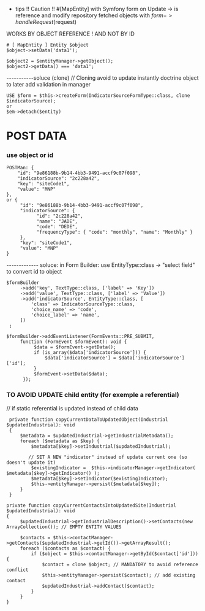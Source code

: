 - tips
 !! Caution !! #[MapEntity] with Symfony form on Update 
-> is reference and modify repository fetched objects with $form->handleRequest($request)

WORKS BY OBJECT REFERENCE ! AND NOT BY ID
```
# [ MapEntity ] Entity $object
$object->setData('data1');

$object2 = $entityManager->getObject();
$object2->getData() === 'data1';
```

-----------soluce (clone) 
// Cloning avoid to update instantly doctrine object to later add validation in manager

```
USE $form = $this->createForm(IndicatorSourceFormType::class, clone $indicatorSource);
or
$em->detach($entity)
```

# POST DATA

### use object or id

```
POSTMan: {
    "id": "9e86188b-9b14-4bb3-9491-accf9c07f098",
    "indicatorSource": "2c228a42",
    "key": "siteCode1",
    "value": "MNP"
},
or {
     "id": "9e86188b-9b14-4bb3-9491-accf9c07f098",
     "indicatorSource": {
           "id": "2c228a42",
           "name": "JADE",
           "code": "DEDE",
           "frequencyType": { "code": "monthly", "name": "Monthly" }
     },
     "key": "siteCode1",
     "value": "MNP"
}
```

------------- soluce: 
in Form Builder:  use  EntityType::class ->  "select field" to convert id to object
```
$formBuilder
     ->add('key', TextType::class, ['label' => 'Key'])
     ->add('value', TextType::class, ['label' => 'Value'])
     ->add('indicatorSource', EntityType::class, [          
         'class' => IndicatorSourceType::class,
         'choice_name' => 'code',
         'choice_label' => 'name',
     ])
 ;

$formBuilder->addEventListener(FormEvents::PRE_SUBMIT,
     function (FormEvent $formEvent): void {
          $data = $formEvent->getData();
          if (is_array($data['indicatorSource'])) {
              $data['indicatorSource'] = $data['indicatorSource']['id'];
          }
          $formEvent->setData($data);
      });
```


### TO AVOID UPDATE child entity (for exemple a referential)

// if static referential is updated instead of child data
```
 private function copyCurrentDataToUpdatedObject(Industrial $updatedIndustrial): void
 {
     $metadata = $updatedIndustrial->getIndustrialMetadata();
     foreach ($metadata as $key) {
         $metadata[$key]->setIndustrial($updatedIndustrial);

        // SET A NEW "indicator" instead of update current one (so doesn't update it)
         $existingIndicator =  $this->indicatorManager->getIndicator( $metadata[$key]->getIndicator() );
         $metadata[$key]->setIndicator($existingIndicator);
         $this->entityManager->persist($metadata[$key]);
     }
 }

private function copyCurrentContactsIntoUpdatedSite(Industrial $updatedIndustrial): void
{
     $updatedIndustrial->getIndustrialDescription()->setContacts(new ArrayCollection()); // EMPTY ENTITY VALUES

     $contacts = $this->contactManager->getContacts($updatedIndustrial->getId())->getArrayResult(); 
     foreach ($contacts as $contact) {
         if ($object = $this->contactManager->getById($contact['id'])) {
             $contact = clone $object; // MANDATORY to avoid reference conflict
             $this->entityManager->persist($contact); // add existing contact
             $updatedIndustrial->addContact($contact);
         }
     }
}
```

